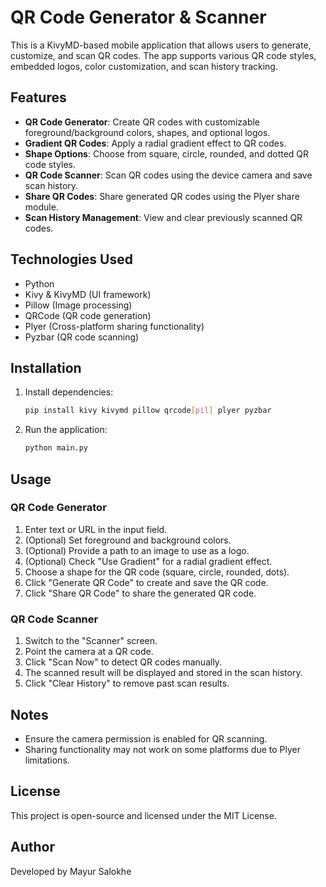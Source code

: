 # QR Code Generator & Scanner

This is a KivyMD-based mobile application that allows users to generate, customize, and scan QR codes. The app supports various QR code styles, embedded logos, color customization, and scan history tracking.

## Features
- **QR Code Generator**: Create QR codes with customizable foreground/background colors, shapes, and optional logos.
- **Gradient QR Codes**: Apply a radial gradient effect to QR codes.
- **Shape Options**: Choose from square, circle, rounded, and dotted QR code styles.
- **QR Code Scanner**: Scan QR codes using the device camera and save scan history.
- **Share QR Codes**: Share generated QR codes using the Plyer share module.
- **Scan History Management**: View and clear previously scanned QR codes.

## Technologies Used
- Python
- Kivy & KivyMD (UI framework)
- Pillow (Image processing)
- QRCode (QR code generation)
- Plyer (Cross-platform sharing functionality)
- Pyzbar (QR code scanning)

## Installation
1. Install dependencies:
   ```sh
   pip install kivy kivymd pillow qrcode[pil] plyer pyzbar
   ```
2. Run the application:
   ```sh
   python main.py
   ```

## Usage
### QR Code Generator
1. Enter text or URL in the input field.
2. (Optional) Set foreground and background colors.
3. (Optional) Provide a path to an image to use as a logo.
4. (Optional) Check "Use Gradient" for a radial gradient effect.
5. Choose a shape for the QR code (square, circle, rounded, dots).
6. Click "Generate QR Code" to create and save the QR code.
7. Click "Share QR Code" to share the generated QR code.

### QR Code Scanner
1. Switch to the "Scanner" screen.
2. Point the camera at a QR code.
3. Click "Scan Now" to detect QR codes manually.
4. The scanned result will be displayed and stored in the scan history.
5. Click "Clear History" to remove past scan results.

## Notes
- Ensure the camera permission is enabled for QR scanning.
- Sharing functionality may not work on some platforms due to Plyer limitations.

## License
This project is open-source and licensed under the MIT License.

## Author
Developed by Mayur Salokhe
